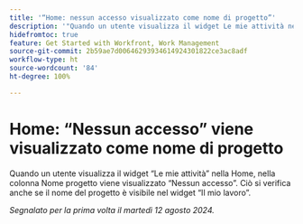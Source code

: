 ```yaml
---
title: '“Home: nessun accesso visualizzato come nome di progetto”'
description: '"Quando un utente visualizza il widget Le mie attività nella pagina Home, nella colonna Nome progetto viene visualizzato Nessun accesso. Ciò si verifica anche se il nome del progetto è visibile nel widget Il mio lavoro.”'
hidefromtoc: true
feature: Get Started with Workfront, Work Management
source-git-commit: 2b59ae7d00646293934614924301822ce3ac8adf
workflow-type: ht
source-wordcount: '84'
ht-degree: 100%

---
```



# Home: “Nessun accesso” viene visualizzato come nome di progetto

Quando un utente visualizza il widget “Le mie attività” nella Home, nella colonna Nome progetto viene visualizzato “Nessun accesso”. Ciò si verifica anche se il nome del progetto è visibile nel widget “Il mio lavoro”.

_Segnalato per la prima volta il martedì 12 agosto 2024._
